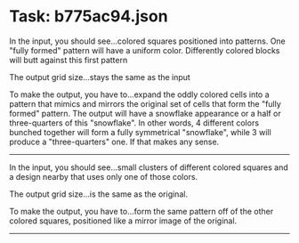 # Task: b775ac94.json

In the input, you should see...colored squares positioned into patterns. One "fully formed" pattern will have a uniform color. Differently colored blocks will butt against this first pattern

The output grid size...stays the same as the input

To make the output, you have to...expand the oddly colored cells into a pattern that mimics and mirrors the original set of cells that form the "fully formed" pattern. The output will have a snowflake appearance or a half or three-quarters of this "snowflake". In other words, 4 different colors bunched together will form a fully symmetrical "snowflake", while 3 will produce a "three-quarters" one. If that makes any sense.

---

In the input, you should see...small clusters of different colored squares and a design nearby that uses only one of those colors.

The output grid size...is the same as the original.

To make the output, you have to...form the same pattern off of the other colored squares, positioned like a mirror image of the original.

---

